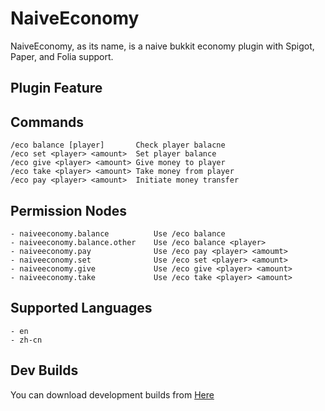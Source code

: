 # NaiveEconomy

NaiveEconomy, as its name, is a naive bukkit economy plugin with Spigot, Paper, and Folia support.

## Plugin Feature

## Commands
```
/eco balance [player]       Check player balacne
/eco set <player> <amount>  Set player balance
/eco give <player> <amount> Give money to player
/eco take <player> <amount> Take money from player
/eco pay <player> <amount>  Initiate money transfer
```

## Permission Nodes
```
- naiveeconomy.balance          Use /eco balance
- naiveeconomy.balance.other    Use /eco balance <player>
- naiveeconomy.pay              Use /eco pay <player> <amoumt>
- naiveeconomy.set              Use /eco set <player> <amount>
- naiveeconomy.give             Use /eco give <player> <amount>
- naiveeconomy.take             Use /eco take <player> <amount>
```

## Supported Languages
```
- en
- zh-cn
```

## Dev Builds
You can download development builds from [Here](https://jenkins.henrydhc.me/job/NaiveEconomy/)